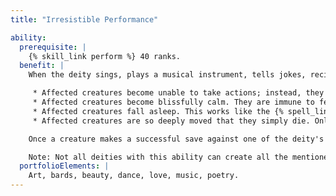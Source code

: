 ```yaml
---
title: "Irresistible Performance"

ability:
  prerequisite: |
    {% skill_link perform %} 40 ranks.
  benefit: |
    When the deity sings, plays a musical instrument, tells jokes, recites verse, or engages in any other type of performance as a full-round action, the deity has the option to create any of the following effects. The deity can use this ability a number of times per day equal to its divine rank. It affects up to one creature per divine rank within a burst with a radius of 10 feet per divine rank, centered on the deity.

     * Affected creatures become unable to take actions; instead, they dance, observe the performance with rapt attention, laugh, or applaud at the deity's option. The affected creatures also suffer a -4 penalty to Armor Class, cannot succeed at Reflex saves (except on a roll of 20), and cannot use shields. Creatures can resist this mind effect with a successful Will save (DC 10 + the deity's Charisma modifier + the deity's divine rank). The effects last for as long as the deity performs and for up to 1 round per divine rank thereafter.
     * Affected creatures become blissfully calm. They are immune to fear and compulsion effects except for those created by deities of higher rank than the performing deity and any such effects already operating on affected creatures are countered and dispelled. This ability also counters and dispels rage effects except for those created by deities of higher rank than the performing deity. Immunity to fear and compulsion last for as long as the deity performs and for up to 1 round per divine rank thereafter.
     * Affected creatures fall asleep. This works like the {% spell_link sleep %} spell, except that any living creature can be affected. Creatures can resist this mind effect with Will saves (DC 10 + the deity's Charisma modifier + the deity's divine rank). Affected creatures sleep for up to 1 hour per divine rank or until awakened. The deity can end the effect at will.
     * Affected creatures are so deeply moved that they simply die. Only living creatures with Hit Dice equal to or less than the deity's divine rank are affected. Creatures can resist the effect with Fortitude saves (DC 10 + the deity's Charisma modifier + the deity's divine rank).

    Once a creature makes a successful save against one of the deity's performances, the creature cannot be affected again for one day.

    Note: Not all deities with this ability can create all the mentioned effects, as specified in the deity descriptions.
  portfolioElements: |
    Art, bards, beauty, dance, love, music, poetry.
---
```

